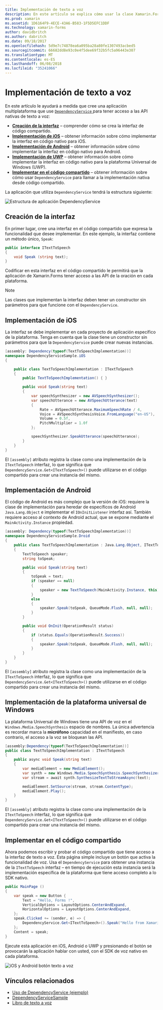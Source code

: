 ```yaml
---
title: Implementación de texto a voz
description: En este artículo se explica cómo usar la clase Xamarin.Forms DependencyService para llamar a la API nativa de texto a voz de cada plataforma.
ms.prod: xamarin
ms.assetid: 1D6164F9-4ECE-43A6-B583-1F5D5EFC1DDF
ms.technology: xamarin-forms
author: davidbritch
ms.author: dabritch
ms.date: 09/18/2017
ms.openlocfilehash: 5d9e7c74878ea6a095ba28a80fe1307493acbed5
ms.sourcegitcommit: 66682dd8e93c0e4f5dee69f32b5fc5a96443e307
ms.translationtype: MT
ms.contentlocale: es-ES
ms.lasthandoff: 06/08/2018
ms.locfileid: "35241066"
---
```

# <a name="implementing-text-to-speech"></a>Implementación de texto a voz

En este artículo le ayudará a medida que cree una aplicación multiplataforma que use [ `DependencyService` ](https://developer.xamarin.com/api/type/Xamarin.Forms.DependencyService/) para tener acceso a las API nativas de texto a voz:

- **[Creación de la interfaz](#Creating_the_Interface)**  &ndash; comprender cómo se crea la interfaz de código compartido.
- **[Implementación de iOS](#iOS_Implementation)**  &ndash; obtener información sobre cómo implementar la interfaz en código nativo para iOS.
- **[Implementación de Android](#Android_Implementation)**  &ndash; obtener información sobre cómo implementar la interfaz en código nativo para Android.
- **[Implementación de UWP](#WindowsImplementation)**  &ndash; obtener información sobre cómo implementar la interfaz en código nativo para la plataforma Universal de Windows (UWP).
- **[Implementar en el código compartido](#Implementing_in_Shared_Code)**  &ndash; obtener información sobre cómo usar `DependencyService` para llamar a la implementación nativa desde código compartido.

La aplicación que utiliza `DependencyService` tendrá la estructura siguiente:

![](text-to-speech-images/tts-diagram.png "Estructura de aplicación DependencyService")

<a name="Creating_the_Interface" />

## <a name="creating-the-interface"></a>Creación de la interfaz

En primer lugar, cree una interfaz en el código compartido que expresa la funcionalidad que desee implementar. En este ejemplo, la interfaz contiene un método único, `Speak`:

```csharp
public interface ITextToSpeech
{
    void Speak (string text);
}
```

Codificar en esta interfaz en el código compartido le permitirá que la aplicación de Xamarin.Forms tener acceso a las API de la oración en cada plataforma.

> [!NOTE]
> Las clases que implementan la interfaz deben tener un constructor sin parámetros para que funcione con el `DependencyService`.

<a name="iOS_Implementation" />

## <a name="ios-implementation"></a>Implementación de iOS

La interfaz se debe implementar en cada proyecto de aplicación específico de la plataforma. Tenga en cuenta que la clase tiene un constructor sin parámetros para que la `DependencyService` puede crear nuevas instancias.

```csharp
[assembly: Dependency(typeof(TextToSpeechImplementation))]
namespace DependencyServiceSample.iOS
{

    public class TextToSpeechImplementation : ITextToSpeech
    {
        public TextToSpeechImplementation() { }

        public void Speak(string text)
        {
            var speechSynthesizer = new AVSpeechSynthesizer();
            var speechUtterance = new AVSpeechUtterance(text)
            {
                Rate = AVSpeechUtterance.MaximumSpeechRate / 4,
                Voice = AVSpeechSynthesisVoice.FromLanguage("en-US"),
                Volume = 0.5f,
                PitchMultiplier = 1.0f
            };

            speechSynthesizer.SpeakUtterance(speechUtterance);
        }
    }
}
```

El `[assembly]` atributo registra la clase como una implementación de la `ITextToSpeech` interfaz, lo que significa que `DependencyService.Get<ITextToSpeech>()` puede utilizarse en el código compartido para crear una instancia del mismo.

<a name="Android_Implementation" />

## <a name="android-implementation"></a>Implementación de Android

El código de Android es más complejo que la versión de iOS: requiere la clase de implementación para heredar de específicos de Android `Java.Lang.Object` e implementar el `IOnInitListener` interfaz así. También requiere acceso al contexto de Android actual, que se expone mediante el `MainActivity.Instance` propiedad.

```csharp
[assembly: Dependency(typeof(TextToSpeechImplementation))]
namespace DependencyServiceSample.Droid
{
    public class TextToSpeechImplementation : Java.Lang.Object, ITextToSpeech, TextToSpeech.IOnInitListener
    {
        TextToSpeech speaker;
        string toSpeak;

        public void Speak(string text)
        {
            toSpeak = text;
            if (speaker == null)
            {
                speaker = new TextToSpeech(MainActivity.Instance, this);
            }
            else
            {
                speaker.Speak(toSpeak, QueueMode.Flush, null, null);
            }
        }

        public void OnInit(OperationResult status)
        {
            if (status.Equals(OperationResult.Success))
            {
                speaker.Speak(toSpeak, QueueMode.Flush, null, null);
            }
        }
    }
}
```

El `[assembly]` atributo registra la clase como una implementación de la `ITextToSpeech` interfaz, lo que significa que `DependencyService.Get<ITextToSpeech>()` puede utilizarse en el código compartido para crear una instancia del mismo.

<a name="WindowsImplementation" />

## <a name="universal-windows-platform-implementation"></a>Implementación de la plataforma universal de Windows

La plataforma Universal de Windows tiene una API de voz en el `Windows.Media.SpeechSynthesis` espacio de nombres. La única advertencia es recordar marca la **micrófono** capacidad en el manifiesto, en caso contrario, el acceso a la voz se bloquean las API.

```csharp
[assembly:Dependency(typeof(TextToSpeechImplementation))]
public class TextToSpeechImplementation : ITextToSpeech
{
    public async void Speak(string text)
    {
        var mediaElement = new MediaElement();
        var synth = new Windows.Media.SpeechSynthesis.SpeechSynthesizer();
        var stream = await synth.SynthesizeTextToStreamAsync(text);

        mediaElement.SetSource(stream, stream.ContentType);
        mediaElement.Play();
    }
}
```

El `[assembly]` atributo registra la clase como una implementación de la `ITextToSpeech` interfaz, lo que significa que `DependencyService.Get<ITextToSpeech>()` puede utilizarse en el código compartido para crear una instancia del mismo.

<a name="Implementing_in_Shared_Code" />

## <a name="implementing-in-shared-code"></a>Implementar en el código compartido

Ahora podemos escribir y probar el código compartido que tiene acceso a la interfaz de texto a voz. Esta página simple incluye un botón que activa la funcionalidad de voz. Usa el `DependencyService` para obtener una instancia de la `ITextToSpeech` interfaz &ndash; en tiempo de ejecución esta instancia será la implementación específica de la plataforma que tiene acceso completo a lo SDK nativo.

```csharp
public MainPage ()
{
    var speak = new Button {
        Text = "Hello, Forms !",
        VerticalOptions = LayoutOptions.CenterAndExpand,
        HorizontalOptions = LayoutOptions.CenterAndExpand,
    };
    speak.Clicked += (sender, e) => {
        DependencyService.Get<ITextToSpeech>().Speak("Hello from Xamarin Forms");
    };
    Content = speak;
}
```

Ejecute esta aplicación en iOS, Android o UWP y presionando el botón se provocarán la aplicación hablar con usted, con el SDK de voz nativo en cada plataforma.

 ![iOS y Android botón texto a voz](text-to-speech-images/running.png "ejemplo de texto a voz")


## <a name="related-links"></a>Vínculos relacionados

- [Uso de DependencyService (ejemplo)](https://developer.xamarin.com/samples/xamarin-forms/UsingDependencyService/)
- [DependencyServiceSample](https://developer.xamarin.com/samples/xamarin-forms/DependencyService/DependencyServiceSample/)
- [Libro de texto a voz](https://developer.xamarin.com/workbooks/xamarin-forms/application-fundamentals/text-to-speech/text-to-speech.workbook)
